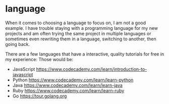 # language

When it comes to choosing a language to focus on, I am not a good example.
I have trouble staying with a programming language for my new projects and am often trying the same project in multiple languages
or sometimes even rewriting them in a language, switching to another, then going back.

There are a few languages that have a interactive, quality tutorials for free in my experience:
Those would be:
- JavaScript <https://www.codecademy.com/learn/introduction-to-javascript>
- Python  <https://www.codecademy.com/learn/learn-python>
- Java  <https://www.codecademy.com/learn/learn-java>
- Ruby <https://www.codecademy.com/learn/learn-ruby>
- Go <https://tour.golang.org>
